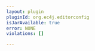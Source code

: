 ```yaml
---
layout: plugin
pluginId: org.ec4j.editorconfig
isJarAvailable: true
error: NONE
violations: []

---
```

